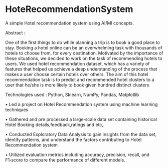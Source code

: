 # HoteRecommendationSystem
A simple Hotel recommendation system using AI/Ml concepts.

Abstract :

One of the first things to do while planning a trip is to book a good place to stay. Booking a hotel online can be an overwhelming task with thousands of hotels to choose from, for every destination.
Motivated by the importance of these situations, we decided to work on the task of recommending hotels to users. We used hotel recommendation dataset, which has a variety of features that helped us achieve a deep understanding of the process that makes a user   choose certain hotels over others. 
The aim of this hotel recommendation task is to predict and recommended hotel clusters to a user that he/she is more likely to book given hundred distinct clusters






Technologies used : Python, Sklearn, NumPy, Pandas, Matplotlib

• Led a project on Hotel Recommendation system using machine learning techniques

• Gathered and pre processed a large‑scale data set containing historical Hotel Booking details,feedback,ratings and etc,.

• Conducted Exploratory Data Analysis to gain insights from the data set, identify patterns, and understand the factors contributing to Hotel
Recommendation system

• Utilized evaluation metrics including accuracy, precision, recall, and F1‑score to compare the performance of different models.
